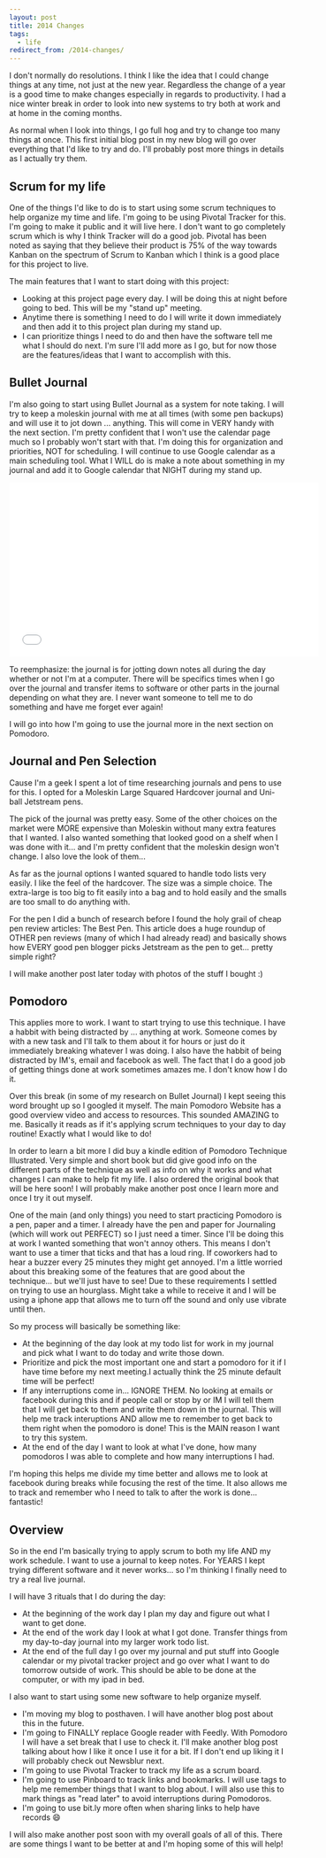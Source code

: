 ```yaml
---
layout: post
title: 2014 Changes
tags:
  - life
redirect_from: /2014-changes/
---
```


I don't normally do resolutions. I think I like the idea that I could change
things at any time, not just at the new year. Regardless the change of a year is
a good time to make changes especially in regards to productivity. I had a nice
winter break in order to look into new systems to try both at work and at home
in the coming months.

As normal when I look into things, I go full hog and try to change too many
things at once. This first initial blog post in my new blog will go over
everything that I'd like to try and do. I'll probably post more things in
details as I actually try them.

## Scrum for my life

One of the things I'd like to do is to start using some scrum techniques to help
organize my time and life. I'm going to be using Pivotal Tracker for this. I'm
going to make it public and it will live here. I don't want to go completely
scrum which is why I think Tracker will do a good job. Pivotal has been noted as
saying that they believe their product is 75% of the way towards Kanban on the
spectrum of Scrum to Kanban which I think is a good place for this project to
live.

The main features that I want to start doing with this project:

* Looking at this project page every day. I will be doing this at night before
  going to bed. This will be my "stand up" meeting.
* Anytime there is something I need to do I will write it down immediately and
  then add it to this project plan during my stand up.
* I can prioritize things I need to do and then have the software tell me what I
  should do next.  I'm sure I'll add more as I go, but for now those are the
  features/ideas that I want to accomplish with this.

## Bullet Journal

I'm also going to start using Bullet Journal as a system for note taking. I will
try to keep a moleskin journal with me at all times (with some pen backups) and
will use it to jot down ... anything. This will come in VERY handy with the next
section. I'm pretty confident that I won't use the calendar page much so I
probably won't start with that. I'm doing this for organization and priorities,
NOT for scheduling. I will continue to use Google calendar as a main scheduling
tool. What I WILL do is make a note about something in my journal and add it to
Google calendar that NIGHT during my stand up.

<iframe width="560" height="315" src="//www.youtube.com/embed/GfRf43JTqY4" frameborder="0" allowfullscreen></iframe>

To reemphasize: the journal is for jotting down notes all during the day whether
or not I'm at a computer. There will be specifics times when I go over the
journal and transfer items to software or other parts in the journal depending
on what they are. I never want someone to tell me to do something and have me
forget ever again!

I will go into how I'm going to use the journal more in the next section on
Pomodoro.

## Journal and Pen Selection

Cause I'm a geek I spent a lot of time researching journals and pens to use for
this. I opted for a Moleskin Large Squared Hardcover journal and Uni-ball
Jetstream pens.

The pick of the journal was pretty easy. Some of the other choices on the market
were MORE expensive than Moleskin without many extra features that I wanted. I
also wanted something that looked good on a shelf when I was done with it... and
I'm pretty confident that the moleskin design won't change. I also love the look
of them...

As far as the journal options I wanted squared to handle todo lists very
easily. I like the feel of the hardcover. The size was a simple choice. The
extra-large is too big to fit easily into a bag and to hold easily and the
smalls are too small to do anything with.

For the pen I did a bunch of research before I found the holy grail of cheap pen
review articles: The Best Pen. This article does a huge roundup of OTHER pen
reviews (many of which I had already read) and basically shows how EVERY good
pen blogger picks Jetstream as the pen to get... pretty simple right?

I will make another post later today with photos of the stuff I bought :)

## Pomodoro

This applies more to work. I want to start trying to use this technique. I have
a habbit with being distracted by ... anything at work. Someone comes by with a
new task and I'll talk to them about it for hours or just do it immediately
breaking whatever I was doing. I also have the habbit of being distracted by
IM's, email and facebook as well. The fact that I do a good job of getting
things done at work sometimes amazes me. I don't know how I do it.

Over this break (in some of my research on Bullet Journal) I kept seeing this
word brought up so I googled it myself. The main Pomodoro Website has a good
overview video and access to resources. This sounded AMAZING to me. Basically it
reads as if it's applying scrum techniques to your day to day routine! Exactly
what I would like to do!

In order to learn a bit more I did buy a kindle edition of Pomodoro Technique
Illustrated. Very simple and short book but did give good info on the different
parts of the technique as well as info on why it works and what changes I can
make to help fit my life. I also ordered the original book that will be here
soon! I will probably make another post once I learn more and once I try it out
myself.

One of the main (and only things) you need to start practicing Pomodoro is a
pen, paper and a timer. I already have the pen and paper for Journaling (which
will work out PERFECT) so I just need a timer. Since I'll be doing this at work
I wanted something that won't annoy others. This means I don't want to use a
timer that ticks and that has a loud ring. If coworkers had to hear a buzzer
every 25 minutes they might get annoyed. I'm a little worried about this
breaking some of the features that are good about the technique... but we'll
just have to see! Due to these requirements I settled on trying to use an
hourglass. Might take a while to receive it and I will be using a iphone app
that allows me to turn off the sound and only use vibrate until then.

So my process will basically be something like:

* At the beginning of the day look at my todo list for work in my journal and
  pick what I want to do today and write those down.
* Prioritize and pick the most important one and start a pomodoro for it if I
  have time before my next meeting.I actually think the 25 minute default time
  will be perfect!
* If any interruptions come in... IGNORE THEM. No looking at emails or facebook
  during this and if people call or stop by or IM I will tell them that I will
  get back to them and write them down in the journal. This will help me track
  interuptions AND allow me to remember to get back to them right when the
  pomodoro is done! This is the MAIN reason I want to try this system.
* At the end of the day I want to look at what I've done, how many pomodoros I
  was able to complete and how many interruptions I had.

I'm hoping this helps me divide my time better and allows me to look at facebook
during breaks while focusing the rest of the time. It also allows me to track
and remember who I need to talk to after the work is done... fantastic!

## Overview

So in the end I'm basically trying to apply scrum to both my life AND my work
schedule. I want to use a journal to keep notes. For YEARS I kept trying
different software and it never works... so I'm thinking I finally need to try a
real live journal.

I will have 3 rituals that I do during the day:

* At the beginning of the work day I plan my day and figure out what I want to
  get done.
* At the end of the work day I look at what I got done. Transfer things from my
  day-to-day journal into my larger work todo list.
* At the end of the full day I go over my journal and put stuff into Google
  calendar or my pivotal tracker project and go over what I want to do tomorrow
  outside of work. This should be able to be done at the computer, or with my
  ipad in bed.

I also want to start using some new software to help organize myself.

* I'm moving my blog to posthaven. I will have another blog post about this in
  the future.
* I'm going to FINALLY replace Google reader with Feedly. With Pomodoro I will
  have a set break that I use to check it. I'll make another blog post talking
  about how I like it once I use it for a bit. If I don't end up liking it I
  will probably check out Newsblur next.
* I'm going to use Pivotal Tracker to track my life as a scrum board.
* I'm going to use Pinboard to track links and bookmarks. I will use tags to
  help me remember things that I want to blog about. I will also use this to
  mark things as "read later" to avoid interruptions during Pomodoros.
* I'm going to use bit.ly more often when sharing links to help have records :smile:

I will also make another post soon with my overall goals of all of this. There
are some things I want to be better at and I'm hoping some of this will help!
